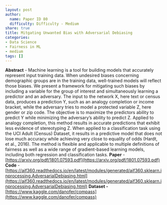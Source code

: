 ```yaml
---
layout: post
author:
  name: Paper ID 80
  difficulty: Difficulty - Medium
share: true
title: Mitgating Unwanted Bias with Adversarial Debiasing
categories:
- Data Science
- Fairness in ML
- medium
tags: []
---
```

**Abstract** - Machine learning is a tool for building models that accurately
represent input training data. When undesired biases concerning demographic groups are in the training data, well-trained
models will reflect those biases. We present a framework for
mitigating such biases by including a variable for the group
of interest and simultaneously learning a predictor and an adversary. The input to the network X, here text or census data,
produces a prediction Y, such as an analogy completion or income bracket, while the adversary tries to model a protected
variable Z, here gender or zip code.
The objective is to maximize the predictors ability to predict
Y while minimizing the adversary’s ability to predict Z. Applied to analogy completion, this method results in accurate
predictions that exhibit less evidence of stereotyping Z. When
applied to a classification task using the UCI Adult (Census) Dataset, it results in a predictive model that does not
lose much accuracy while achieving very close to equality of
odds (Hardt, et al., 2016). The method is flexible and applicable to multiple definitions of fairness as well as a wide range
of gradient-based learning models, including both regression
and classification tasks.
**Paper** - [https://arxiv.org/pdf/1801.07593.pdf](https://arxiv.org/pdf/1801.07593.pdf)
**Code** - [https://aif360.readthedocs.io/en/latest/modules/generated/aif360.sklearn.inprocessing.AdversarialDebiasing.html](https://aif360.readthedocs.io/en/latest/modules/generated/aif360.sklearn.inprocessing.AdversarialDebiasing.html)
**Dataset -** [https://www.kaggle.com/danofer/compass](https://www.kaggle.com/danofer/compass)
    